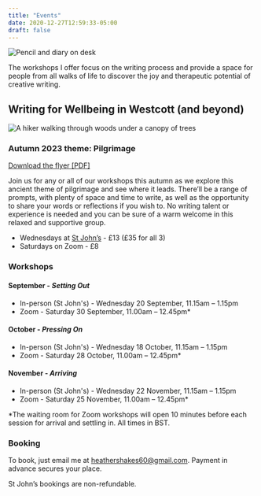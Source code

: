 ```yaml
---
title: "Events"
date: 2020-12-27T12:59:33-05:00
draft: false
---
```

![Pencil and diary on desk](/img/diary-2116244_1920.jpeg)

The workshops I offer focus on the writing process and provide a space for people from all walks of life to discover the joy and therapeutic potential of creative writing.

## Writing for Wellbeing in Westcott (and beyond)

![A hiker walking through woods under a canopy of trees](/img/pilgrimage.jpg)

### Autumn 2023 theme: Pilgrimage

[Download the flyer [PDF]](/pdf/writing-workshops-sep-nov-2023.pdf)

Join us for any or all of our workshops this autumn as we explore this ancient theme of pilgrimage and see where it leads. There’ll be a range of prompts, with plenty of space and time to write, as well as the opportunity to share your words or reflections if you wish to. No writing talent or experience is needed and you can be sure of a warm welcome in this relaxed and supportive group.

- Wednesdays at [St John’s](https://goo.gl/maps/Z2FqiNCuSs11qcxK7) - £13 (£35 for all 3)
- Saturdays on Zoom - £8

### Workshops 

#### September - _Setting Out_

- In-person (St John's) - Wednesday 20 September, 11.15am – 1.15pm
- Zoom - Saturday 30 September, 11.00am – 12.45pm*

#### October - _Pressing On_

- In-person (St John's) - Wednesday 18 October, 11.15am – 1.15pm
- Zoom - Saturday 28 October, 11.00am – 12.45pm*

#### November - _Arriving_

- In-person (St John's) - Wednesday 22 November, 11.15am – 1.15pm
- Zoom - Saturday 25 November, 11.00am – 12.45pm*

\*The waiting room for Zoom workshops will open 10 minutes before each session for arrival and settling in. All times in BST.

### Booking

To book, just email me at [heathershakes60@gmail.com](mailto:heathershakes60@gmail.com). Payment in advance secures your place.

St John’s bookings are non-refundable.
